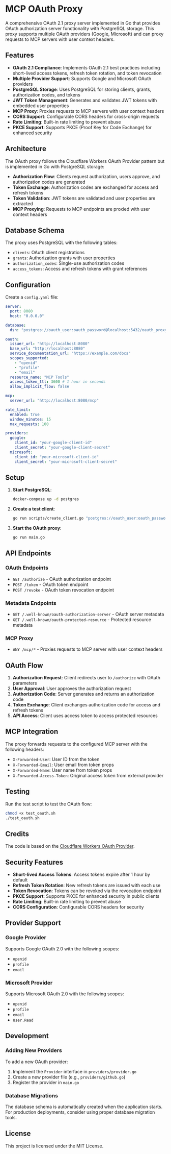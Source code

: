 # MCP OAuth Proxy

A comprehensive OAuth 2.1 proxy server implemented in Go that provides OAuth authorization server functionality with PostgreSQL storage. This proxy supports multiple OAuth providers (Google, Microsoft) and can proxy requests to MCP servers with user context headers.

## Features

- **OAuth 2.1 Compliance**: Implements OAuth 2.1 best practices including short-lived access tokens, refresh token rotation, and token revocation
- **Multiple Provider Support**: Supports Google and Microsoft OAuth providers
- **PostgreSQL Storage**: Uses PostgreSQL for storing clients, grants, authorization codes, and tokens
- **JWT Token Management**: Generates and validates JWT tokens with embedded user properties
- **MCP Proxy**: Proxies requests to MCP servers with user context headers
- **CORS Support**: Configurable CORS headers for cross-origin requests
- **Rate Limiting**: Built-in rate limiting to prevent abuse
- **PKCE Support**: Supports PKCE (Proof Key for Code Exchange) for enhanced security

## Architecture

The OAuth proxy follows the Cloudflare Workers OAuth Provider pattern but is implemented in Go with PostgreSQL storage:

- **Authorization Flow**: Clients request authorization, users approve, and authorization codes are generated
- **Token Exchange**: Authorization codes are exchanged for access and refresh tokens
- **Token Validation**: JWT tokens are validated and user properties are extracted
- **MCP Proxying**: Requests to MCP endpoints are proxied with user context headers

## Database Schema

The proxy uses PostgreSQL with the following tables:

- `clients`: OAuth client registrations
- `grants`: Authorization grants with user properties
- `authorization_codes`: Single-use authorization codes
- `access_tokens`: Access and refresh tokens with grant references

## Configuration

Create a `config.yaml` file:

```yaml
server:
  port: 8080
  host: "0.0.0.0"

database:
  dsn: "postgres://oauth_user:oauth_password@localhost:5432/oauth_proxy?sslmode=disable"

oauth:
  issuer_url: "http://localhost:8080"
  base_url: "http://localhost:8080"
  service_documentation_url: "https://example.com/docs"
  scopes_supported:
    - "openid"
    - "profile"
    - "email"
  resource_name: "MCP Tools"
  access_token_ttl: 3600 # 1 hour in seconds
  allow_implicit_flow: false

mcp:
  server_url: "http://localhost:8080/mcp"

rate_limit:
  enabled: true
  window_minutes: 15
  max_requests: 100

providers:
  google:
    client_id: "your-google-client-id"
    client_secret: "your-google-client-secret"
  microsoft:
    client_id: "your-microsoft-client-id"
    client_secret: "your-microsoft-client-secret"
```

## Setup

1. **Start PostgreSQL**:

   ```bash
   docker-compose up -d postgres
   ```

2. **Create a test client**:

   ```bash
   go run scripts/create_client.go "postgres://oauth_user:oauth_password@localhost:5432/oauth_proxy?sslmode=disable"
   ```

3. **Start the OAuth proxy**:
   ```bash
   go run main.go
   ```

## API Endpoints

### OAuth Endpoints

- `GET /authorize` - OAuth authorization endpoint
- `POST /token` - OAuth token endpoint
- `POST /revoke` - OAuth token revocation endpoint

### Metadata Endpoints

- `GET /.well-known/oauth-authorization-server` - OAuth server metadata
- `GET /.well-known/oauth-protected-resource` - Protected resource metadata

### MCP Proxy

- `ANY /mcp/*` - Proxies requests to MCP server with user context headers

## OAuth Flow

1. **Authorization Request**: Client redirects user to `/authorize` with OAuth parameters
2. **User Approval**: User approves the authorization request
3. **Authorization Code**: Server generates and returns an authorization code
4. **Token Exchange**: Client exchanges authorization code for access and refresh tokens
5. **API Access**: Client uses access token to access protected resources

## MCP Integration

The proxy forwards requests to the configured MCP server with the following headers:

- `X-Forwarded-User`: User ID from the token
- `X-Forwarded-Email`: User email from token props
- `X-Forwarded-Name`: User name from token props
- `X-Forwarded-Access-Token`: Original access token from external provider

## Testing

Run the test script to test the OAuth flow:

```bash
chmod +x test_oauth.sh
./test_oauth.sh
```

## Credits

The code is based on the [Cloudflare Workers OAuth Provider](https://github.com/cloudflare/workers-oauth-provider).

## Security Features

- **Short-lived Access Tokens**: Access tokens expire after 1 hour by default
- **Refresh Token Rotation**: New refresh tokens are issued with each use
- **Token Revocation**: Tokens can be revoked via the revocation endpoint
- **PKCE Support**: Supports PKCE for enhanced security in public clients
- **Rate Limiting**: Built-in rate limiting to prevent abuse
- **CORS Configuration**: Configurable CORS headers for security

## Provider Support

### Google Provider

Supports Google OAuth 2.0 with the following scopes:

- `openid`
- `profile`
- `email`

### Microsoft Provider

Supports Microsoft OAuth 2.0 with the following scopes:

- `openid`
- `profile`
- `email`
- `User.Read`

## Development

### Adding New Providers

To add a new OAuth provider:

1. Implement the `Provider` interface in `providers/provider.go`
2. Create a new provider file (e.g., `providers/github.go`)
3. Register the provider in `main.go`

### Database Migrations

The database schema is automatically created when the application starts. For production deployments, consider using proper database migration tools.

## License

This project is licensed under the MIT License.
